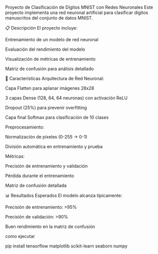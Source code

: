 Proyecto de Clasificación de Dígitos MNIST con Redes Neuronales
Este proyecto implementa una red neuronal artificial para clasificar dígitos manuscritos del conjunto de datos MNIST.

📋 Descripción
El proyecto incluye:

Entrenamiento de un modelo de red neuronal

Evaluación del rendimiento del modelo

Visualización de métricas de entrenamiento

Matriz de confusión para análisis detallado

🚀 Características
Arquitectura de Red Neuronal:

Capa Flatten para aplanar imágenes 28x28

3 capas Dense (128, 64, 64 neuronas) con activación ReLU

Dropout (25%) para prevenir overfitting

Capa final Softmax para clasificación de 10 clases

Preprocesamiento:

Normalización de píxeles (0-255 → 0-1)

División automática en entrenamiento y prueba

Métricas:

Precisión de entrenamiento y validación

Pérdida durante el entrenamiento

Matriz de confusión detallada

📊 Resultados Esperados
El modelo alcanza típicamente:

Precisión de entrenamiento: >95%

Precisión de validación: >90%

Buen rendimiento en la matriz de confusión

como ejecutar

pip install tensorflow matplotlib scikit-learn seaborn numpy